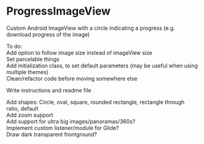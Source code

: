 # ProgressImageView  
Custom Android ImageView with a circle indicating a progress (e.g. download progress of the image)  
  
To do:  
Add option to follow image size instead of imageView size  
Set parcelable things  
Add initialization class, to set default parameters (may be useful when using multiple themes)  
Clean/refactor code before moving somewhere else  
  
Write instructions and readme file  
  
Add shapes: Circle, oval, square, rounded rectangle, rectangle through ratio, default  
Add zoom support  
Add support for ultra big images/panoramas/360s?  
Implement custom listener/module for Glide?  
Draw dark transparent frontground?  

